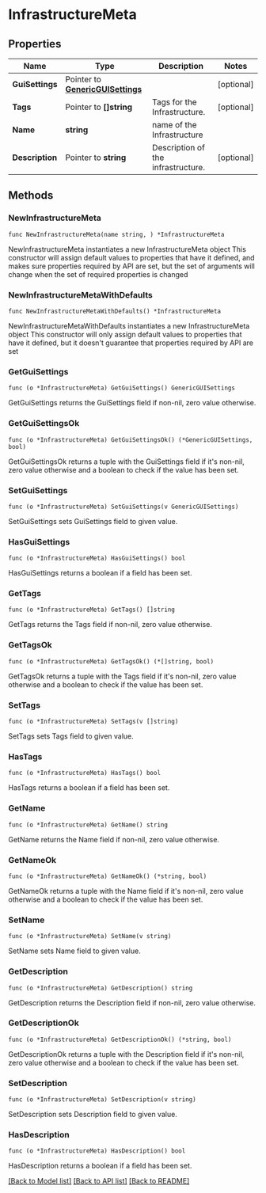 # InfrastructureMeta

## Properties

Name | Type | Description | Notes
------------ | ------------- | ------------- | -------------
**GuiSettings** | Pointer to [**GenericGUISettings**](GenericGUISettings.md) |  | [optional] 
**Tags** | Pointer to **[]string** | Tags for the Infrastructure. | [optional] 
**Name** | **string** | name of the Infrastructure | 
**Description** | Pointer to **string** | Description of the infrastructure. | [optional] 

## Methods

### NewInfrastructureMeta

`func NewInfrastructureMeta(name string, ) *InfrastructureMeta`

NewInfrastructureMeta instantiates a new InfrastructureMeta object
This constructor will assign default values to properties that have it defined,
and makes sure properties required by API are set, but the set of arguments
will change when the set of required properties is changed

### NewInfrastructureMetaWithDefaults

`func NewInfrastructureMetaWithDefaults() *InfrastructureMeta`

NewInfrastructureMetaWithDefaults instantiates a new InfrastructureMeta object
This constructor will only assign default values to properties that have it defined,
but it doesn't guarantee that properties required by API are set

### GetGuiSettings

`func (o *InfrastructureMeta) GetGuiSettings() GenericGUISettings`

GetGuiSettings returns the GuiSettings field if non-nil, zero value otherwise.

### GetGuiSettingsOk

`func (o *InfrastructureMeta) GetGuiSettingsOk() (*GenericGUISettings, bool)`

GetGuiSettingsOk returns a tuple with the GuiSettings field if it's non-nil, zero value otherwise
and a boolean to check if the value has been set.

### SetGuiSettings

`func (o *InfrastructureMeta) SetGuiSettings(v GenericGUISettings)`

SetGuiSettings sets GuiSettings field to given value.

### HasGuiSettings

`func (o *InfrastructureMeta) HasGuiSettings() bool`

HasGuiSettings returns a boolean if a field has been set.

### GetTags

`func (o *InfrastructureMeta) GetTags() []string`

GetTags returns the Tags field if non-nil, zero value otherwise.

### GetTagsOk

`func (o *InfrastructureMeta) GetTagsOk() (*[]string, bool)`

GetTagsOk returns a tuple with the Tags field if it's non-nil, zero value otherwise
and a boolean to check if the value has been set.

### SetTags

`func (o *InfrastructureMeta) SetTags(v []string)`

SetTags sets Tags field to given value.

### HasTags

`func (o *InfrastructureMeta) HasTags() bool`

HasTags returns a boolean if a field has been set.

### GetName

`func (o *InfrastructureMeta) GetName() string`

GetName returns the Name field if non-nil, zero value otherwise.

### GetNameOk

`func (o *InfrastructureMeta) GetNameOk() (*string, bool)`

GetNameOk returns a tuple with the Name field if it's non-nil, zero value otherwise
and a boolean to check if the value has been set.

### SetName

`func (o *InfrastructureMeta) SetName(v string)`

SetName sets Name field to given value.


### GetDescription

`func (o *InfrastructureMeta) GetDescription() string`

GetDescription returns the Description field if non-nil, zero value otherwise.

### GetDescriptionOk

`func (o *InfrastructureMeta) GetDescriptionOk() (*string, bool)`

GetDescriptionOk returns a tuple with the Description field if it's non-nil, zero value otherwise
and a boolean to check if the value has been set.

### SetDescription

`func (o *InfrastructureMeta) SetDescription(v string)`

SetDescription sets Description field to given value.

### HasDescription

`func (o *InfrastructureMeta) HasDescription() bool`

HasDescription returns a boolean if a field has been set.


[[Back to Model list]](../README.md#documentation-for-models) [[Back to API list]](../README.md#documentation-for-api-endpoints) [[Back to README]](../README.md)


